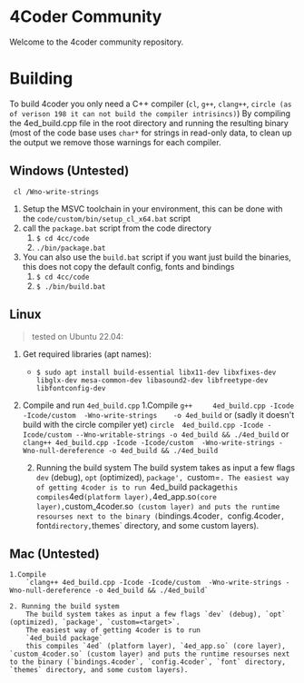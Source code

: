 # 4Coder Community

Welcome to the 4coder community repository.

# Building
To build 4coder you only need a C++ compiler (`cl`, `g++`, `clang++`, `circle (as of verison 198 it can not build the compiler intrisincs)`)
By compiling the 4ed_build.cpp file in the root directory and running the resulting binary (most of the code base uses `char*` for strings in read-only data, to clean up the output we remove those warnings for each compiler.

## Windows (Untested)
` cl /Wno-write-strings`
1. Setup the MSVC toolchain in your environment, this can be done with the `code/custom/bin/setup_cl_x64.bat` script
2. call the `package.bat` script from the code directory
   1. `$ cd 4cc/code`
   2. `./bin/package.bat`
3. You can also use the `build.bat` script if you want just build the binaries, this does not copy the default config, fonts and bindings
   1. `$ cd 4cc/code`
   2. `$ ./bin/build.bat`

## Linux
> tested on Ubuntu 22.04:
1. Get required libraries (apt names):
    - `$ sudo apt install build-essential libx11-dev libxfixes-dev libglx-dev mesa-common-dev libasound2-dev libfreetype-dev libfontconfig-dev`

2. Compile and run `4ed_build.cpp`
	1.Compile
		`g++     4ed_build.cpp -Icode -Icode/custom  -Wno-write-strings    -o 4ed_build`
	or (sadly it doesn't build with the circle compiler yet)
		`circle  4ed_build.cpp -Icode -Icode/custom --Wno-writable-strings -o 4ed_build && ./4ed_build`
	or
		`clang++ 4ed_build.cpp -Icode -Icode/custom  -Wno-write-strings -Wno-null-dereference -o 4ed_build && ./4ed_build`

	2. Running the build system
		The build system takes as input a few flags `dev` (debug), `opt` (optimized), `package', `custom=<target>`.
		The easiest way of getting 4coder is to run
		`4ed_build package`
		this compiles `4ed` (platform layer), `4ed_app.so` (core layer), `custom_4coder.so` (custom layer) and puts the runtime resourses next to the binary (`bindings.4coder`, `config.4coder`, `font` directory, `themes` directory, and some custom layers).

## Mac (Untested)
	1.Compile
		`clang++ 4ed_build.cpp -Icode -Icode/custom  -Wno-write-strings -Wno-null-dereference -o 4ed_build && ./4ed_build`

	2. Running the build system
		The build system takes as input a few flags `dev` (debug), `opt` (optimized), `package', `custom=<target>`.
		The easiest way of getting 4coder is to run
		`4ed_build package`
		this compiles `4ed` (platform layer), `4ed_app.so` (core layer), `custom_4coder.so` (custom layer) and puts the runtime resourses next to the binary (`bindings.4coder`, `config.4coder`, `font` directory, `themes` directory, and some custom layers).
